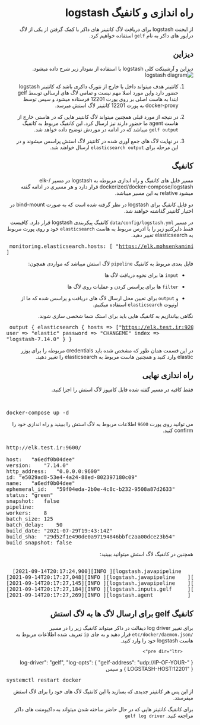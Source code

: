 <div dir="rtl">
  
# راه اندازی و کانفیگ logstash
  
  
  از ایجنت logstash برای دریافت لاگ کانتینر های داکر با کمک گرفتن از 
  یکی از لاگ درایور های داکر به نام `gelf` استفاده خواهیم کرد.
  
  ## دیزاین
  دیزاین و آرشیتکت کلی logstash با استفاده از نمودار زیر شرح داده میشود.
    ![logstash diagram](https://user-images.githubusercontent.com/77579794/133299933-e75b31ee-73c7-4064-a395-322d834aaf80.png)
  
  1. کانتینر هدف میتواند داخل یا خارج از نتورک داکری باشد که کانتینر logstash  حضور دارد واین مورد اصلا مهم نیست و تمامی لاگ های ارسالی 
  توسط gelf 
  ابتدا به هاست اصلی بر روی پورت 12201 فرستاده میشود و سپس توسط docker-proxy به پورت 12201 کانتینر لاگ استش میرسد.
  
  2. در نتیجه از مورد قبلی همچنین میتواند لاگ کانتینر هایی که در هاستی خارج از هاست agent  ما حضور دارند نیز ارسال کرد.
  این کانفیگ مربوط به کانفیگ `gelf output` میباشد که در ادامه در موردش توضیح داده خواهد شد.
  
  3. در نهایت لاگ های جمع آوری شده در کانتینر لاگ استش پراسس میشوند و در این مرحله برای `elasticsearch output` ارسال خواهند شد.
  
  ## کانفیگ
  
  مسیر فایل های کانفیگ و راه اندازی مربوطه به logstash در مسیر /elk-dockerized/docker-compose/logstash قرار دارد و هر مسیری در ادامه گفته میشود relative به این مسیر میباشد.
  
  دو فایل کانفیگ برای logstash در نظر گرفته شده است که به صورت bind-mount در اختیار کانتینر گذاشته خواهند شد.
  
  در مسیر `data/config/logstash.yml` کانفیگ پیکربندی logstash قرار دارد.
  کافیست فقط دایرکتیو زیر را با ادرس مربوط به هاست `elasticsearch` خود و روی پورت مربوط به elasticsearch تغییر دهید.
    <pre dir="ltr">
  monitoring.elasticsearch.hosts: [ "https://elk.mohsenkamini.ir:9200" ]
   </pre>
  
  فایل بعدی مربوط به کانفیگ `pipeline` لاگ استش میباشد که مواردی همچون:
  
  - `input` ها برای نحوه دریافت لاگ ها
  
  - `filter` ها برای پراسس کردن و عملیات روی لاگ ها
  
  - و `output` برای تعیین محل ارسال لاگ های دریافت و پراسس شده که ما از اوتپوت `elasticsearch` استفاده میکنیم.
  
  نگاهی بیاندازیم به کانفیگ هایی باید برای استک شما شخصی سازی شوند.
      <pre dir="ltr">
output {
  elasticsearch {
    hosts => ["https://elk.test.ir:9200"]
    user => "elastic"
    password => "CHANGEME"
    index => "logstash-7.14.0"
  }
}
   </pre>
   در این قسمت همان طور که مشخص شده باید credentials مربوطه را برای یوزر elastic  وارد کنید و همچنین هاست مربوط به elasticsearch را تغییر دهید.

  ## راه اندازی نهایی
  فقط کافیه در مسیر گفته شده فایل کامپوز لاگ استش را اجزا کنید.
      <pre dir="ltr">  
  docker-compose up -d
     </pre>
  می توانید روی پورت 
  `9600`
  اطلاعات مربوط به لاگ استش را ببینید و راه اندازی خود را confirm کنید.
  

<pre dir="ltr">  
http://elk.test.ir:9600/
  	
host:	"a6edf0b04dee"
version:	"7.14.0"
http_address:	"0.0.0.0:9600"
id:	"e5029ad8-53e4-4a24-88ed-802397180c09"
name:	"a6edf0b04dee"
ephemeral_id:	"59f04eda-2b0e-4c8c-b232-9508a87d2633"
status:	"green"
snapshot:	false
pipeline:	
workers:	8
batch_size:	125
batch_delay:	50
build_date:	"2021-07-29T19:43:14Z"
build_sha:	"29d52f1e490de0a97194846bbfc2aa00dce23b54"
build_snapshot:	false
</pre>
  
  همچنین در کانفیگ لاگ استش میتوانید ببینید:
 <pre dir="ltr">  
  [2021-09-14T20:17:24,900][INFO ][logstash.javapipeline    ][main] Starting pipeline {:pipeline_id=>"main", "pipeline.workers"=>8, "pipeline.batch.size"=>125, "pipeline.batch.delay"=>50, "pipeline.max_inflight"=>1000, "pipeline.sources"=>["/usr/share/logstash/pipeline/logstash.conf"], :thread=>"#<Thread:0xb130b87 run>"}
[2021-09-14T20:17:27,048][INFO ][logstash.javapipeline    ][main] Pipeline Java execution initialization time {"seconds"=>2.14}
[2021-09-14T20:17:27,145][INFO ][logstash.javapipeline    ][main] Pipeline started {"pipeline.id"=>"main"}
[2021-09-14T20:17:27,184][INFO ][logstash.inputs.gelf     ][main][f07722edb04845f529cb09f5f2766cc4d65f7b5f8264c660a306d13dd613aeea] Starting gelf listener (udp) ... {:address=>"0.0.0.0:12201"}
[2021-09-14T20:17:27,269][INFO ][logstash.agent           ] Pipelines running {:count=>1, :running_pipelines=>[:main], :non_running_pipelines=>[]}
</pre>
  
  ## کانفیگ gelf برای ارسال لاگ ها به لاگ استش
  
  برای تغییر log driver دیفالت در داکر میتواند کانفیگ زیر را 
  در مسیر `/etc/docker/daemon.json` قرار دهید و به جای `ip` تعریف شده 
  اطلاعات مربوط به هاست logstash خود را وارد کنید.
  
        <pre dir="ltr">  
{
  "log-driver": "gelf",
  "log-opts": {
    "gelf-address": "udp://IP-OF-YOUR-LOGSTASH-HOST:12201"
  }
}
     </pre>
  و سپس
          <pre dir="ltr">
  systemctl restart docker
       </pre>
  از این پس هر کانتینر جدیدی که بسازید با این کانفیگ لاگ های خود را برای لاگ استش میفرستد.
  
 برای کانفیگ کانتینر هایی که در حال حاضر ساخته شدن میتواند به داکیومنت های داکر مراجعه کنید. `gelf log driver`
  
  
  </div>
